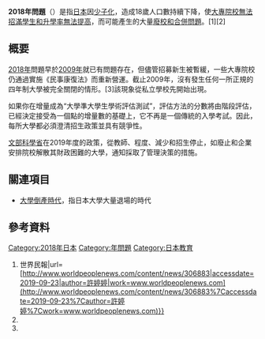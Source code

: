 **2018年問題**（）是指[日本](../Page/日本.md "wikilink")因[少子化](../Page/少子化.md "wikilink")，造成18歲人口數持續下降，使[大專院校無法招滿學生和升學率無法提高](https://zh.wikipedia.org/wiki/大專院校 "wikilink")，而可能產生的大量[廢校和合併問題](https://zh.wikipedia.org/wiki/廢校 "wikilink")。\[1\]\[2\]

## 概要

[2018年](../Page/2018年.md "wikilink")問題早於[2009年](../Page/2009年.md "wikilink")就已有問題存在，但儘管招募新生被暫緩，一些大專院校仍通過實施《民事康復法》而重新營運。截止2009年，沒有發生任何一所正規的四年制大學被完全關閉的情形。\[3\]該現象從私立學校先開始出現。

如果你在增量成為“大學準大學生學術評估測試”，評估方法的分數將由階段評估，已經決定接受為一個點的增量數的基礎上，它不再是一個傳統的入學考試。因此，每所大學都必須澄清招生政策並具有競爭性。

[文部科學省](../Page/文部科學省.md "wikilink")在2019年度的政策，從教師、程度、減少和招生停止，如廢止和企業安排院校解散其財政困難的大學，通知採取了管理決策的措施。

## 關連項目

  - [大學倒產時代](https://zh.wikipedia.org/wiki/大學倒產時代 "wikilink")，指日本大學大量退場的時代

## 參考資料

[Category:2018年日本](https://zh.wikipedia.org/wiki/Category:2018年日本 "wikilink") [Category:年問題](https://zh.wikipedia.org/wiki/Category:年問題 "wikilink") [Category:日本教育](https://zh.wikipedia.org/wiki/Category:日本教育 "wikilink")

1.   世界民報|url=[http://www.worldpeoplenews.com/content/news/306883|accessdate=2019-09-23|author=許婷婷|work=www.worldpeoplenews.com](http://www.worldpeoplenews.com/content/news/306883%7Caccessdate=2019-09-23%7Cauthor=許婷婷%7Cwork=www.worldpeoplenews.com)}}
2.
3.